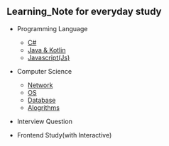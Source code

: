 ## Learning_Note for everyday study

- Programming Language
  - [C#](https://github.com/s-ggul/Learning_Note/tree/main/Programming%20Language/C%23)
  - [Java & Kotlin](https://github.com/s-ggul/Learning_Note/tree/main/Programming%20Language/Java%20%26%20Kotlin)
  - [Javascript(Js)](https://github.com/s-ggul/Learning_Note/tree/main/Programming%20Language/Javascript)

- Computer Science
  - [Network](https://github.com/s-ggul/Learning_Note/tree/main/Computer%20Science/Network)
  - [OS](https://github.com/s-ggul/Learning_Note/tree/main/Computer%20Science/OS)
  - [Database](https://github.com/s-ggul/Learning_Note/tree/main/Computer%20Science/Database)
  - [Alogrithms](https://github.com/s-ggul/Learning_Note/tree/main/Computer%20Science/Alogrithms)

- Interview Question 
  
- Frontend Study(with Interactive)

